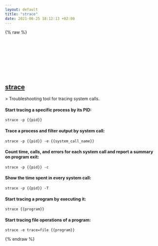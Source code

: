 ```yaml
---
layout: default
title: "strace"
date: 2021-06-25 18:12:13 +02:00
---
```

{% raw %}
<h2 id="strace">
  <a href="/en/linux/strace.html">strace</a> <a href="#strace"><svg class="icon">
    <use href="/assets/images/unicode_sprite.svg#link" />
  </svg></a>
</h2>
> Troubleshooting tool for tracing system calls.

#### Start tracing a specific process by its PID:
```shell
strace -p {{pid}}
```
#### Trace a process and filter output by system call:
```shell
strace -p {{pid}} -e {{system_call_name}}
```
#### Count time, calls, and errors for each system call and report a summary on program exit:
```shell
strace -p {{pid}} -c
```
#### Show the time spent in every system call:
```shell
strace -p {{pid}} -T
```
#### Start tracing a program by executing it:
```shell
strace {{program}}
```
#### Start tracing file operations of a program:
```shell
strace -e trace=file {{program}}
```
{% endraw %}